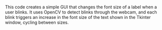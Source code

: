This code creates a simple GUI that changes the font size of a label when a user blinks. It uses OpenCV to detect blinks through the webcam, and each blink triggers an increase in the font size of the text shown in the Tkinter window, cycling between sizes.
